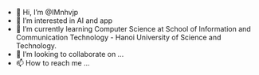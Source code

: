 - 👋 Hi, I’m @IMnhvjp
- 👀 I’m interested in AI and app
- 🌱 I’m currently learning Computer Science at School of Information and Communication Technology - Hanoi University of Science and Technology.
- 💞️ I’m looking to collaborate on ...
- 📫 How to reach me ...

<!---
IMnhvjp/IMnhvjp is a ✨ special ✨ repository because its `README.md` (this file) appears on your GitHub profile.
You can click the Preview link to take a look at your changes.
--->
